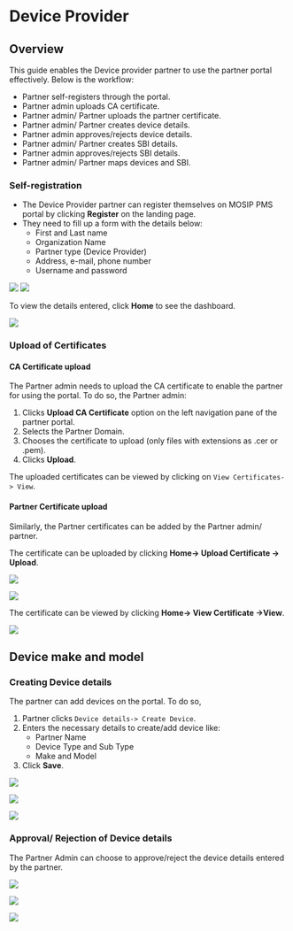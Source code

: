 # Device Provider

## Overview
This guide enables the Device provider partner to use the partner portal effectively. Below is the workflow:

* Partner self-registers through the portal.
* Partner admin uploads CA certificate.
* Partner admin/ Partner uploads the partner certificate.
* Partner admin/ Partner creates device details.
* Partner admin approves/rejects device details.
* Partner admin/ Partner creates SBI details.
* Partner admin approves/rejects SBI details.
* Partner admin/ Partner maps devices and SBI.

### Self-registration

* The Device Provider partner can register themselves on MOSIP PMS portal by clicking **Register** on the landing page.
* They need to fill up a form with the details below:
    * First and Last name
    * Organization Name
    * Partner type (Device Provider)
    * Address, e-mail, phone number
    * Username and password

![](_images/device-partner-self-register1.PNG)  ![](_images/device-partner-self-register2.PNG)

To view the details entered, click **Home** to see the dashboard.

![](_images/device-partner-home-page.PNG)

### Upload of Certificates

#### CA Certificate upload

The Partner admin needs to upload the CA certificate to enable the partner for using the portal. To do so, the Partner admin:

1. Clicks **Upload CA Certificate** option on the left navigation pane of the partner portal.
2. Selects the Partner Domain.
3. Chooses the certificate to upload (only files with extensions as .cer or .pem).
4. Clicks **Upload**. 

The uploaded certificates can be viewed by clicking on `View Certificates-> View`.

#### Partner Certificate upload

Similarly, the Partner certificates can be added by the Partner admin/ partner.

The certificate can be uploaded by clicking **Home-> Upload Certificate -> Upload**.

![](_images/device-partner-upload-cert.PNG)

![](_images/device-partner-cert-upload-success.PNG)

The certificate can be viewed by clicking **Home-> View Certificate ->View**.

![](_images/device-partner-view-cert-page.PNG)

## Device make and model

### Creating Device details

The partner can add devices on the portal. To do so,

1. Partner clicks `Device details-> Create Device`.
2. Enters the necessary details to create/add device like:
    * Partner Name
    * Device Type and Sub Type
    * Make and Model
3. Click **Save**.

![](_images/device-make-model-defaultpage.PNG)

![](_images/device-make-model-create1.PNG)

![](_images/device-make-model-create-success.PNG)


### Approval/ Rejection of Device details

The Partner Admin can choose to approve/reject the device details entered by the partner.

![](_images/partner-admin-device-details-view-page.PNG)

![](_images/partner-admin-device-details-actions.PNG)

![](_images/partner-admin-device-details-approve-action.PNG)

###




